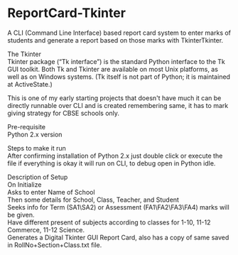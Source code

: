 # ReportCard-Tkinter
A CLI (Command Line Interface) based report card system to enter marks of students and generate a report based on those marks with TkinterTkinter.

The Tkinter\
Tkinter package (“Tk interface”) is the standard Python interface to the Tk GUI toolkit. Both Tk and Tkinter are available on most Unix platforms, as well as on Windows systems. (Tk itself is not part of Python; it is maintained at ActiveState.)

This is one of my early starting projects that doesn't have much it can be directly runnable over CLI and is created remembering same, it has to mark giving strategy for CBSE schools only.

Pre-requisite\
Python 2.x version

Steps to make it run\
After confirming installation of Python 2.x just double click or execute the file if everything is okay it will run on CLI, to debug open in Python idle.


Description of Setup\
On Initialize\
Asks to enter Name of School\
Then some details for School, Class, Teacher, and Student\
Seeks info for Term (SA1\SA2) or Assessment (FA1\FA2\FA3\FA4) marks will be given.\
Have different present of subjects according to classes for 1-10, 11-12 Commerce, 11-12 Science.\
Generates a Digital Tkinter GUI Report Card, also has a copy of same saved in RollNo+Section+Class.txt file.
